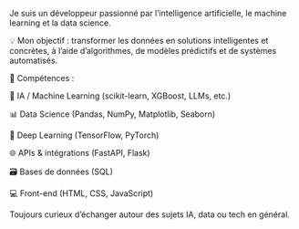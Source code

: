 Je suis un développeur passionné par l’intelligence artificielle, le machine learning et la data science.

💡 Mon objectif : transformer les données en solutions intelligentes et concrètes, à l’aide d’algorithmes, de modèles prédictifs et de systèmes automatisés.

🔧 Compétences :

🧠 IA / Machine Learning (scikit-learn, XGBoost, LLMs, etc.)

📊 Data Science (Pandas, NumPy, Matplotlib, Seaborn)

🤖 Deep Learning (TensorFlow, PyTorch)

🌐 APIs & intégrations (FastAPI, Flask)

🗃️ Bases de données (SQL)

💻 Front-end (HTML, CSS, JavaScript)

Toujours curieux d’échanger autour des sujets IA, data ou tech en général.
